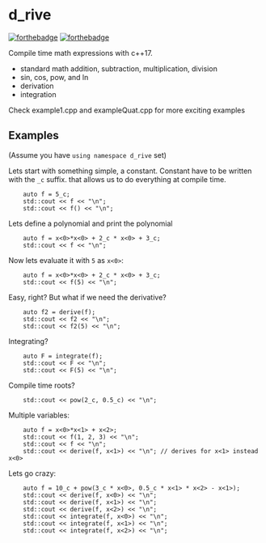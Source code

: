 # d_rive
[![forthebadge](https://forthebadge.com/images/badges/you-didnt-ask-for-this.svg)](https://forthebadge.com)
[![forthebadge](https://forthebadge.com/images/badges/uses-badges.svg)](https://forthebadge.com)

Compile time math expressions with c++17.
- standard math addition, subtraction, multiplication, division
- sin, cos, pow, and ln
- derivation
- integration

Check example1.cpp and exampleQuat.cpp for more exciting examples

## Examples

(Assume you have `using namespace d_rive` set)

Lets start with something simple, a constant. Constant have to be written
with the `_c` suffix. that allows us to do everything at compile time.
```
    auto f = 5_c;
    std::cout << f << "\n";
    std::cout << f() << "\n";
```

Lets define a polynomial and print the polynomial
```
    auto f = x<0>*x<0> + 2_c * x<0> + 3_c;
    std::cout << f << "\n";
```
Now lets evaluate it with `5` as `x<0>`:
```
    auto f = x<0>*x<0> + 2_c * x<0> + 3_c;
    std::cout << f(5) << "\n";
```
Easy, right? But what if we need the derivative?
```
    auto f2 = derive(f);
    std::cout << f2 << "\n";
    std::cout << f2(5) << "\n";
```
Integrating?
```
    auto F = integrate(f);
    std::cout << F << "\n";
    std::cout << F(5) << "\n";
```
Compile time roots?
```
    std::cout << pow(2_c, 0.5_c) << "\n";
```
Multiple variables:
```
    auto f = x<0>*x<1> + x<2>;
    std::cout << f(1, 2, 3) << "\n";
    std::cout << f << "\n";
    std::cout << derive(f, x<1>) << "\n"; // derives for x<1> instead x<0>
```

Lets go crazy:
```
    auto f = 10_c + pow(3_c * x<0>, 0.5_c * x<1> * x<2> - x<1>);
    std::cout << derive(f, x<0>) << "\n";
    std::cout << derive(f, x<1>) << "\n";
    std::cout << derive(f, x<2>) << "\n";
    std::cout << integrate(f, x<0>) << "\n";
    std::cout << integrate(f, x<1>) << "\n";
    std::cout << integrate(f, x<2>) << "\n";
```
